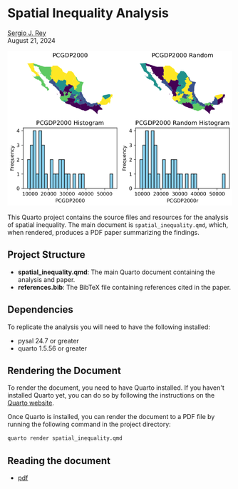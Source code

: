 # Spatial Inequality Analysis

[Sergio J. Rey](http://sergerey.org)  
August 21, 2024


<img src="images/spatial_invariance.png" alt="Spatial Inequality Map" width="800"/>

This Quarto project contains the source files and resources for the analysis of spatial inequality. The main document is `spatial_inequality.qmd`, which, when rendered, produces a PDF paper summarizing the findings.

## Project Structure

- **spatial_inequality.qmd**: The main Quarto document containing the analysis and paper.
- **references.bib**: The BibTeX file containing references cited in the paper.

## Dependencies
To replicate the analysis you will need to have the following installed:

- pysal 24.7 or greater
- quarto 1.5.56 or greater

## Rendering the Document

To render the document, you need to have Quarto installed. If you haven't installed Quarto yet, you can do so by following the instructions on the [Quarto website](https://quarto.org/docs/get-started/).

Once Quarto is installed, you can render the document to a PDF file by running the following command in the project directory:

```bash
quarto render spatial_inequality.qmd 
```


## Reading the document

- [pdf](http://sergerey.org/spatial_inequality/spatial_inequality.pdf)


